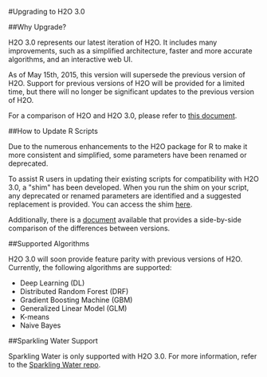 #Upgrading to H2O 3.0

##Why Upgrade? 

H2O 3.0 represents our latest iteration of H2O. It includes many improvements, such as a simplified architecture, faster and more accurate algorithms, and an interactive web UI. 

As of May 15th, 2015, this version will supersede the previous version of H2O. Support for previous versions of H2O will be provided for a limited time, but there will no longer be significant updates to the previous version of H2O. 

For a comparison of H2O and H2O 3.0, please refer to <a href="https://github.com/h2oai/h2o-dev/blob/jessica-dev-docs/h2o-docs/src/product/upgrade/H2OvsH2O-Dev.md" target="_blank">this document</a>. 

##How to Update R Scripts

Due to the numerous enhancements to the H2O package for R to make it more consistent and simplified, some parameters have been renamed or deprecated. 

To assist R users in updating their existing scripts for compatibility with H2O 3.0, a "shim" has been developed. When you run the shim on your script, any deprecated or renamed parameters are identified and a suggested replacement is provided. You can access the shim <a href="https://github.com/h2oai/h2o-dev/blob/9795c401b7be339be56b1b366ffe816133cccb9d/h2o-r/h2o-package/R/shim.R" target="_blank">here</a>.

Additionally, there is a <a href="https://github.com/h2oai/h2o-dev/blob/master/h2o-docs/src/product/upgrade/H2ODevPortingRScripts.md" target="_blank">document</a> available that provides a side-by-side comparison of the differences between versions. 

##Supported Algorithms

H2O 3.0 will soon provide feature parity with previous versions of H2O. Currently, the following algorithms are supported: 

- Deep Learning (DL)
- Distributed Random Forest (DRF)
- Gradient Boosting Machine (GBM)
- Generalized Linear Model (GLM) 
- K-means
- Naive Bayes

##Sparkling Water Support

Sparkling Water is only supported with H2O 3.0. For more information, refer to the <a href="https://github.com/h2oai/sparkling-water/blob/master/README.md" target="_blank">Sparkling Water repo</a>.